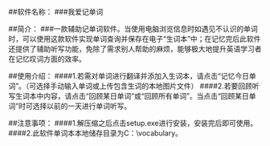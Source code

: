 ##软件名称：
###我爱记单词

##简介：
###一款辅助记单词软件。当使用电脑浏览信息时如遇见不认识的单词时，可以使用这款软件实现单词查询并保存在电子“生词本”中；在记忆完后此软件还提供了辅助听写功能，免除了需求别人帮助的麻烦，能够极大地提升英语学习者在记忆叹词方面的效率。

##使用介绍：
####1.若需对单词进行翻译并添加入生词本，请点击“记忆今日单词”。（可选择手动输入单词或上传包含生词的本地图片文件）
####2.若要回顾听写生词本中内容，请点击“回顾某日单词”或“回顾所有单词”。当点击“回顾某日单词”时可选择以前的一天进行单词听写。

##注意事项：
####1.解压缩之后点击setup.exe进行安装，安装完后即可使用。
####2.此软件单词本本地储存目录为C：\vocabulary。
